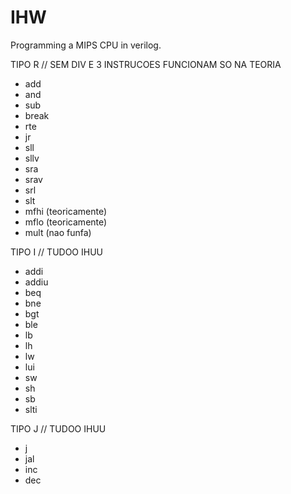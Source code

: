 # IHW
Programming a MIPS CPU in verilog.

TIPO R // SEM DIV E 3 INSTRUCOES FUNCIONAM SO NA TEORIA
- add
- and
- sub
- break
- rte
- jr
- sll
- sllv
- sra
- srav
- srl
- slt
- mfhi (teoricamente)
- mflo (teoricamente)
- mult (nao funfa)

TIPO I // TUDOO IHUU
- addi
- addiu
- beq
- bne
- bgt
- ble
- lb
- lh
- lw
- lui
- sw
- sh
- sb
- slti

TIPO J // TUDOO IHUU
- j
- jal
- inc
- dec
